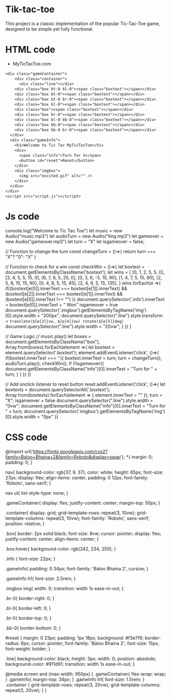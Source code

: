 # Tik-tac-toe
This project is a classic implementation of the popular Tic-Tac-Toe game, designed to be simple yet fully functional.
# HTML code
<!DOCTYPE html>
<html lang="en">
  <head>
    <meta charset="UTF-8" />
    <meta http-equiv="X-UA-Compatible" content="IE=edge" />
    <meta name="viewport" content="width=device-width, initial-scale=1.0" />
    <title>Tic Tac Toe</title>
    <link rel="stylesheet" href="style.css" />
  </head>
  <body>
    <nav>
      <ul>
        <li>MyTicTacToe.com</li>
      </ul>
    </nav>

    <div class="gameContainer">
        <div class="container">
          <div class="line"></div>
        <div class="box bt-0 bl-0"><span class="boxtext"></span></div>
        <div class="box bt-0"><span class="boxtext"></span></div>
        <div class="box bt-0 br-0"><span class="boxtext"></span></div>
        <div class="box bl-0"><span class="boxtext"></span></div>
        <div class="box"><span class="boxtext"></span></div>
        <div class="box br-0"><span class="boxtext"></span></div>
        <div class="box bl-0 bb-0"><span class="boxtext"></span></div>
        <div class="box bb-0"><span class="boxtext"></span></div>
        <div class="box bb-0 br-0"><span class="boxtext"></span></div>
      </div>
      <div class="gameInfo">
        <h1>Welcome to Tic Tac MyTicTacToe</h1>
        <div>
          <span class="info">Turn for X</span>
          <button id="reset">Reset</button>
        </div>
        <div class="imgbox">
          <img src="excited.gif" alt="" />
        </div>
      </div>
    </div>
    <script src="script.js"></script>
  </body>
</html>


# Js code

console.log("Welcome to Tic Tac Toe")
let music = new Audio("music.mp3")
let audioTurn = new Audio("ting.mp3")
let gameover = new Audio("gameover.mp3")
let turn = "X"
let isgameover = false;

// Function to change the turn
const changeTurn = ()=>{
    return turn === "X"? "0": "X"
}

// Function to check for a win
const checkWin = ()=>{
    let boxtext = document.getElementsByClassName('boxtext');
    let wins = [
        [0, 1, 2, 5, 5, 0],
        [3, 4, 5, 5, 15, 0],
        [6, 7, 8, 5, 25, 0],
        [0, 3, 6, -5, 15, 90],
        [1, 4, 7, 5, 15, 90],
        [2, 5, 8, 15, 15, 90],
        [0, 4, 8, 5, 15, 45],
        [2, 4, 6, 5, 15, 135],
    ]
    wins.forEach(e =>{
        if((boxtext[e[0]].innerText === boxtext[e[1]].innerText) && (boxtext[e[2]].innerText === boxtext[e[1]].innerText) && (boxtext[e[0]].innerText !== "") ){
            document.querySelector('.info').innerText = boxtext[e[0]].innerText + " Won"
            isgameover = true
            document.querySelector('.imgbox').getElementsByTagName('img')[0].style.width = "200px";
            document.querySelector(".line").style.transform = `translate(${e[3]}vw, ${e[4]}vw) rotate(${e[5]}deg)`
            document.querySelector(".line").style.width = "20vw";
        }
    })
}

// Game Logic
// music.play()
let boxes = document.getElementsByClassName("box");
Array.from(boxes).forEach(element =>{
    let boxtext = element.querySelector('.boxtext');
    element.addEventListener('click', ()=>{
        if(boxtext.innerText === ''){
            boxtext.innerText = turn;
            turn = changeTurn();
            audioTurn.play();
            checkWin();
            if (!isgameover){
                document.getElementsByClassName("info")[0].innerText  = "Turn for " + turn;
            } 
        }
    })
})

// Add onclick listener to reset button
reset.addEventListener('click', ()=>{
    let boxtexts = document.querySelectorAll('.boxtext');
    Array.from(boxtexts).forEach(element => {
        element.innerText = ""
    });
    turn = "X"; 
    isgameover = false
    document.querySelector(".line").style.width = "0vw";
    document.getElementsByClassName("info")[0].innerText  = "Turn for " + turn;
    document.querySelector('.imgbox').getElementsByTagName('img')[0].style.width = "0px"
})

# CSS code

@import url('https://fonts.googleapis.com/css2?family=Baloo+Bhaina+2&family=Roboto&display=swap');
*{
    margin: 0;
    padding: 0;
}

nav{
    background-color: rgb(37, 9, 37);
    color: white;
    height: 65px;
    font-size: 27px;
    display: flex;
    align-items: center;
    padding: 0 12px;
    font-family: 'Roboto', sans-serif;
}

nav ul{
    list-style-type: none;
}

.gameContainer{ 
    display: flex;
    justify-content: center;
    margin-top: 50px;
}

.container{
    display: grid;
    grid-template-rows: repeat(3, 10vw);
    grid-template-columns: repeat(3, 10vw);
    font-family: 'Roboto', sans-serif;
    position: relative;
}

.box{
    border: 2px solid black;
    font-size: 8vw;
    cursor: pointer;
    display: flex;
    justify-content: center;
    align-items: center;
}

.box:hover{
    background-color: rgb(242, 234, 250);
}

.info {
    font-size: 22px;
}

.gameInfo{
    padding: 0 34px;
    font-family: 'Baloo Bhaina 2', cursive;
}

.gameInfo h1{
    font-size: 2.5rem;
}

.imgbox img{
    width: 0;
    transition: width 1s ease-in-out;
}

.br-0{
    border-right: 0;
}

.bl-0{
    border-left: 0;
}

.bt-0{
    border-top: 0;
}

.bb-0{
    border-bottom: 0;
}

#reset {
    margin: 0 23px;
    padding: 1px 18px;
    background: #f3e7f9;
    border-radius: 6px;
    cursor: pointer;
    font-family: 'Baloo Bhaina 2';
    font-size: 15px;
    font-weight: bolder;
}

.line{
    background-color: black;
    height: 3px;
    width: 0;
    position: absolute;
    background-color: #911d91;
    transition: width 1s ease-in-out;
}

@media screen and (max-width: 950px)
{
    .gameContainer{
        flex-wrap: wrap;
    }
    .gameInfo{
        margin-top: 34px;
    }
    .gameInfo h1{
        font-size: 1.5rem;
    }
    .container { 
        grid-template-rows: repeat(3, 20vw);
        grid-template-columns: repeat(3, 20vw);
    }
}
